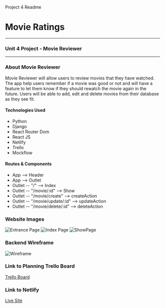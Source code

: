 Project 4 Readme

# Movie Ratings
***
### Unit 4 Project - Movie Reviewer
***
### About Movie Reviewer
Movie Reviewer will allow users to review movies that they have watched. The app help users remember if a movie was good or not and will have a feature to let them know if they should rewatch the movie again in the future. Users will be able to add, edit and delete movies from their database as they see fit. 


#### Technologies Used
- Python
- Django
- React Router Dom
- React JS
- Netlify
- Trello
- Mockflow

 #### Routes & Components
- App --> Header 
- App --> Outlet 
- Outlet -- "/" --> Index
- Outlet -- "/movie/:id" --> Show
- Outlet -- "/movie/create" --> createAction
- Outlet -- "/movie/update/:id" --> updateAction
- Outlet -- "/movie/delete/:id" --> deleteAction

### Website Images
![Entrance Page](https://i.imgur.com/1ifSV9T.png)
![Index Page](https://i.imgur.com/pdvj50A.png)
![ShowPage](https://i.imgur.com/MjOfUEC.png)

### Backend Wireframe
![Wireframe](https://i.imgur.com/VwSujSj.png)

### Link to Planning Trello Board
[Trello Board](https://trello.com/b/qwlURttt/project-4)

### Link to Netlify 
[Live Site](https://movieproject-backend.onrender.com)
